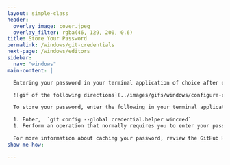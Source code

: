 ```yaml
---
layout: simple-class
header:
  overlay_image: cover.jpeg
  overlay_filter: rgba(46, 129, 200, 0.6)
title: Store Your Password
permalink: /windows/git-credentials
next-page: /windows/editors
sidebar:
  nav: "windows"
main-content: |

  Entering your password in your terminal application of choice after every push can become _really_ frustrating, so why not save your password? Saving your password is really simple, even if you are on a Windows machine!

  ![gif of the following directions](../images/gifs/windows/configure-credmgr.gif)

  To store your password, enter the following in your terminal application:

  1. Enter,  `git config --global credential.helper wincred`
  1. Perform an operation that normally requires you to enter your password, like `git push`. Then, enter your password when prompted, and you shouldn't have to enter it again.

  For more information about caching your password, review the GitHub Help [documentation](https://help.github.com/articles/caching-your-github-password-in-git/#platform-windows).
show-me-how:

---
```

